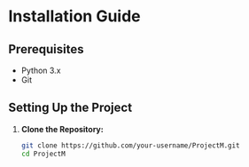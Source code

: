# Installation Guide

## Prerequisites

- Python 3.x
- Git

## Setting Up the Project

1. **Clone the Repository:**
   ```bash
   git clone https://github.com/your-username/ProjectM.git
   cd ProjectM

